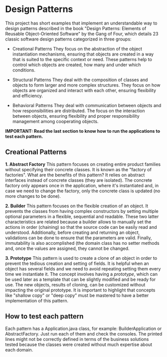 # Design Patterns

This project has short examples that implement an understandable way to design patterns described in the book "Design Patterns: Elements of Reusable Object-Oriented Software" by the Gang of Four, which details 23 classic software design patterns categorized in three groups:

* Creational Patterns
They focus on the abstraction of the object instantiation mechanisms, ensuring that objects are created in a way that is suited to the specific context or need. These patterns help to control which objects are created, how many and under which conditions.
* Structural Patterns
They deal with the composition of classes and objects to form larger and more complex structures. They focus on how objects are organized and interact with each other, ensuring flexibility and efficiency.

* Behavioral Patterns
They deal with communication between objects and how responsibilities are distributed. The focus on the interaction between objects, ensuring flexibility and proper responsibility management among cooperating objects.

**IMPORTANT: Read the last section to know how to run the applications to test each pattern.**

## Creational Patterns

**1. Abstract Factory**
This pattern focuses on creating entire product families without specifying their concrete classes. It is known as the "factory of factories". What are the benefits of this pattern? It relies on abstract interfaces instead of concrete classes (they are isolated). The concrete factory only appears once in the application, where it's instantiated and, in case we need to change the factory, only the concrete class is updated (no more changes to be done).

**2. Builder**
This pattern focuses on the flexible creation of an object. It prevents the classes from having complex constructors by setting multiple optional parameters in a flexible, sequential and readable. These two latter characteristics are related because a builder allows to manually set the actions in order (chaining) so that the source code can be easily read and understood. Additionally, before creating and returning an object, validations can be done to ensure that the parameters are valid. Finally, immutability is also accomplished (the domain class has no setter methods and, once the values are assigned, they cannot be changed.

**3. Prototype**
This pattern is used to create a clone of an object in order to prevent the tedious creation and setting of fields. It is helpful when an object has several fields and we need to avoid repeating setting them every time we instantiate it. The concept involves having a *prototype*, which can be used later as a template that can be slightly modified and be ready for use. The new objects, results of cloning, can be customized without impacting the original prototype. It is important to highlight that concepts like "shallow copy" or "deep copy" must be mastered to have a better implementation of this pattern.

## How to test each pattern
Each pattern has a <pattern>Application.java class, for example: BuilderApplication or AbstractFactory. Just run each of them and check the consoles. The printed lines might not be correctly defined in terms of the business solutions tested because the classes were created without much expertise about each domain.